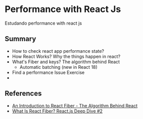 # Performance with React Js

Estudando performance with react js

## Summary
 - How to check react app performance state? 
 - How React Works? Why the things happen in react?
 - What's Fiber and keys? The algorithm behind React
   - Automatic batching (new in React 18)
 - Find a performance Issue Exercise
 -  

## References
 -  [An Introduction to React Fiber - The Algorithm Behind React](https://www.velotio.com/engineering-blog/react-fiber-algorithm)
 -  [What Is React Fiber? React.js Deep Dive #2](https://www.youtube.com/watch?v=0ympFIwQFJw)